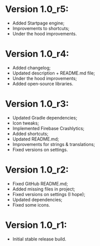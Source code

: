 # Version 1.0_r5:
- Added Startpage engine;
- Improvements to shortcuts;
- Under the hood improvements.

# Version 1.0_r4:
- Added changelog;
- Updated description + README.md file;
- Under the hood improvements;
- Added open-source libraries.

# Version 1.0_r3:
- Updated Gradle dependencies;
- Icon tweaks;
- Implemented Firebase Crashlytics;
- Added shortcuts;
- Updated README.md;
- Improvements for strings & translations;
- Fixed versions on settings.

# Version 1.0_r2:
- Fixed GitHub README.md;
- Added missing files in project;
- Fixed versions on settings (I hope);
- Updated dependencies;
- Fixed some icons.

# Version 1.0_r1:
- Initial stable release build.